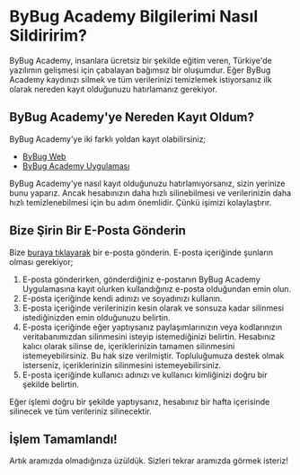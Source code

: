# ByBug Academy Bilgilerimi Nasıl Sildiririm?
ByBug Academy, insanlara ücretsiz bir şekilde eğitim veren, Türkiye'de yazılımın gelişmesi için çabalayan bağımsız bir oluşumdur. Eğer ByBug Academy kaydınızı silmek ve tüm verilerinizi temizlemek istiyorsanız ilk olarak nereden kayıt olduğunuzu hatırlamanız gerekiyor.

## ByBug Academy'ye Nereden Kayıt Oldum?
ByBug Academy'ye iki farklı yoldan kayıt olabilirsiniz;

- [ByBug Web](https://www.bybug.net)
- [ByBug Academy Uygulaması](https://academy.bybug.net)

ByBug Academy'ye nasıl kayıt olduğunuzu hatırlamıyorsanız, sizin yerinize bunu yaparız. Ancak hesabınızın daha hızlı silinebilmesi ve verilerinizin daha hızlı temizlenebilmesi için bu adım önemlidir. Çünkü işimizi kolaylaştırır.

## Bize Şirin Bir E-Posta Gönderin

Bize [buraya tıklayarak](mailto:bybugacademy@gmail.com) bir e-posta gönderin. E-posta içeriğinde şunların olması gerekiyor;

1. E-posta gönderirken, gönderdiğiniz e-postanın ByBug Academy Uygulamasına kayıt olurken kullandığınız e-posta olduğundan emin olun.
2. E-posta içeriğinde kendi adınızı ve soyadınızı kullanın.
3. E-posta içeriğinde verilerinizin kesin olarak ve sonsuza kadar silinmesi istediğinizden emin olduğunuzu belirtin.
4. E-posta içeriğinde  eğer yaptıysanız paylaşımlarınızın veya kodlarınızın veritabanımızdan silinmesini isteyip istemediğinizi belirtin. Hesabınız kalıcı olarak silinse de, içeriklerinizin tamamen silinmesini istemeyebilirsiniz. Bu hak size verilmiştir. Topluluğumuza destek olmak isterseniz, içeriklerinizin silinmesini istemeyebilirsiniz.
5. E-posta içeriğinde kullanıcı adınızı ve kullanıcı kimliğinizi doğru bir şekilde belirtin.

Eğer işlemi doğru bir şekilde yaptıysanız, hesabınız bir hafta içerisinde silinecek ve tüm verileriniz silinecektir.

## İşlem Tamamlandı!

Artık aramızda olmadığınıza üzüldük. Sizleri tekrar aramızda görmek isteriz!
